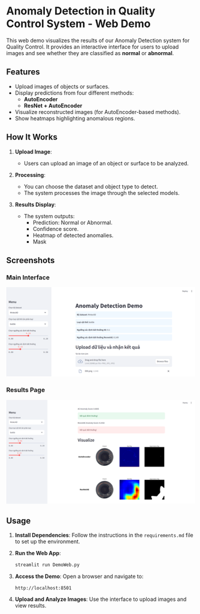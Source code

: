 # Anomaly Detection in Quality Control System - Web Demo

This web demo visualizes the results of our Anomaly Detection system for Quality Control. It provides an interactive interface for users to upload images and see whether they are classified as **normal** or **abnormal**.

## Features
- Upload images of objects or surfaces.
- Display predictions from four different methods:
  - **AutoEncoder**
  - **ResNet + AutoEncoder**
- Visualize reconstructed images (for AutoEncoder-based methods).
- Show heatmaps highlighting anomalous regions.

## How It Works
1. **Upload Image**:
   - Users can upload an image of an object or surface to be analyzed.

2. **Processing**:
   - You can choose the dataset and object type to detect. 
   - The system processes the image through the selected models.

4. **Results Display**:
   - The system outputs:
     - Prediction: Normal or Abnormal.
     - Confidence score.
     - Heatmap of detected anomalies.
     - Mask

## Screenshots
### Main Interface
![Main Interface](https://github.com/ShouyiLeee/CS313.P11.KHTN-FinalProject/blob/main/assets/Home.png)

### Results Page
![Results Page](https://github.com/ShouyiLeee/CS313.P11.KHTN-FinalProject/blob/main/assets/Predict.png)

## Usage

1. **Install Dependencies**:
   Follow the instructions in the `requirements.md` file to set up the environment.

2. **Run the Web App**:
   ```bash
   streamlit run DemoWeb.py
   ```

3. **Access the Demo**:
   Open a browser and navigate to:
   ```
   http://localhost:8501
   ```

4. **Upload and Analyze Images**:
   Use the interface to upload images and view results.


